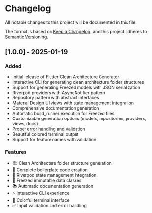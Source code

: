# Changelog

All notable changes to this project will be documented in this file.

The format is based on [Keep a Changelog](https://keepachangelog.com/en/1.0.0/),
and this project adheres to [Semantic Versioning](https://semver.org/spec/v2.0.0.html).

## [1.0.0] - 2025-01-19

### Added
- Initial release of Flutter Clean Architecture Generator
- Interactive CLI for generating clean architecture folder structures
- Support for generating Freezed models with JSON serialization
- Riverpod providers with AsyncNotifier pattern
- Repository pattern with abstract interfaces
- Material Design UI views with state management integration
- Comprehensive documentation generation
- Automatic build_runner execution for Freezed files
- Customizable generation options (models, repositories, providers, views, docs)
- Proper error handling and validation
- Beautiful colored terminal output
- Support for feature names with validation

### Features
- 🏗️ Clean Architecture folder structure generation
- 📱 Complete boilerplate code creation
- 🔄 Riverpod state management integration
- 🧊 Freezed immutable data classes
- 📚 Automatic documentation generation
- ⚡ Interactive CLI experience
- 🎨 Colorful terminal interface
- ✅ Input validation and error handling